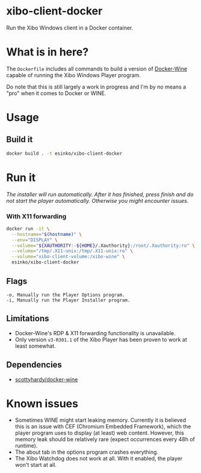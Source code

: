 # xibo-client-docker
Run the Xibo Windows client in a Docker container.

# What is in here?
The `Dockerfile` includes all commands to build a version of [Docker-Wine](https://hub.docker.com/r/scottyhardy/docker-wine) capable of running the Xibo Windows Player program.

Do note that this is still largely a work in progress and I'm by no means a "pro" when it comes to Docker or WINE.

# Usage
## Build it
```bash
docker build . -t esinko/xibo-client-docker
```

# Run it
*The installer will run automatically. After it has finished, press finish and do not start the player automatically. Otherwise you might encounter issues.*

### With X11 forwarding
```bash
docker run -it \
  --hostname="$(hostname)" \
  --env="DISPLAY" \
  --volume="${XAUTHORITY:-${HOME}/.Xauthority}:/root/.Xauthority:ro" \
  --volume="/tmp/.X11-unix:/tmp/.X11-unix:ro" \
  --volume="xibo-client-volume:/xibo-wine" \
  esinko/xibo-client-docker
```

## Flags
```
-o, Manually run the Player Options program.
-i, Manually run the Player Installer program.
```

## Limitations
- Docker-Wine's RDP & X11 forwarding functionality is unavailable.
- Only version `v3-R301.1` of the Xibo Player has been proven to work at least somewhat.

## Dependencies
- [scottyhardy/docker-wine](https://hub.docker.com/r/scottyhardy/docker-wine/)

# Known issues
- Sometimes WINE might start leaking memory. Currently it is believed this is an issue with CEF (Chromium Embedded Framework), which the player program uses to display (at least) web content. However, this memory leak should be relatively rare (expect occurrences every 48h of runtime).
- The about tab in the options program crashes everything.
- The Xibo Watchdog does not work at all. With it enabled, the player won't start at all.
